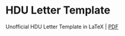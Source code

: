 # HDU Letter Template

Unofficial HDU Letter Template in LaTeX | [PDF](https://github.com/xjasonlyu/HDU-letter-template/blob/main/letter.pdf)
